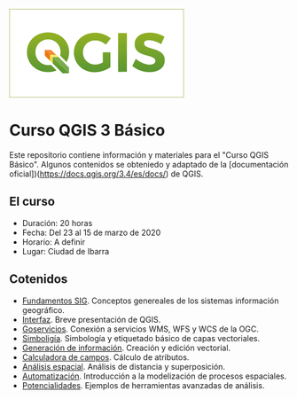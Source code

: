 ![Logo](/logo.png)

# Curso QGIS 3 Básico
Este repositorio contiene información y materiales para el "Curso QGIS Básico". Algunos contenidos se obteniedo y adaptado de la [documentación oficial])(https://docs.qgis.org/3.4/es/docs/) de QGIS.

## El curso

- Duración: 20 horas
- Fecha: Del 23 al 15 de marzo de 2020
- Horario: A definir
- Lugar: Ciudad de Ibarra


## Cotenidos

* [Fundamentos SIG](fundamentos/fundamentos.md). Conceptos genereales de los sistemas información geográfico.
* [Interfaz](interfaz/interfaz.md). Breve presentación de QGIS.
* [Goservicios](geoservicios/geoservicios.md). Conexión a servicios WMS, WFS y WCS de la OGC.
* [Simboligía](simbologia/simbologia.md). Simbología y etiquetado básico de capas vectoriales.
* [Generación de información](vectorizacion/vectorizacion.md). Creación y edición vectorial.
* [Calculadora de campos](calculadora/calculadora.md). Cálculo de atributos.
* [Análisis espacial](analisis/analisis.md). Análisis de distancia y superposición.
* [Automatización](automatizacion/automatizacion.md). Introducción a la modelización de procesos espaciales.
* [Potencialidades](potencialidades/potencialidades.md). Ejemplos de herramientas avanzadas de análisis.

